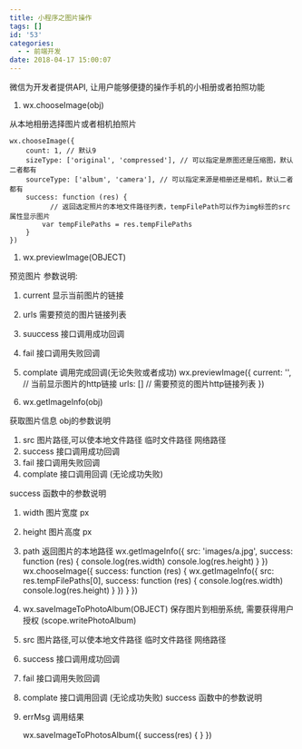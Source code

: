 ```yaml
---
title: 小程序之图片操作
tags: []
id: '53'
categories:
  - - 前端开发
date: 2018-04-17 15:00:07
---
```


微信为开发者提供API, 让用户能够便捷的操作手机的小相册或者拍照功能

1.  wx.chooseImage(obj)

从本地相册选择图片或者相机拍照片

```
wx.chooseImage({
    count: 1, // 默认9
    sizeType: ['original', 'compressed'], // 可以指定是原图还是压缩图，默认二者都有
    sourceType: ['album', 'camera'], // 可以指定来源是相册还是相机，默认二者都有
    success: function (res) {
          // 返回选定照片的本地文件路径列表，tempFilePath可以作为img标签的src属性显示图片
        var tempFilePaths = res.tempFilePaths
    }
})
```

1.  wx.previewImage(OBJECT)

预览图片 参数说明:

1.  current 显示当前图片的链接
2.  urls 需要预览的图片链接列表
3.  suuccess 接口调用成功回调
4.  fail 接口调用失败回调
5.  complate 调用完成回调(无论失败或者成功) wx.previewImage({ current: '', // 当前显示图片的http链接 urls: \[\] // 需要预览的图片http链接列表 })
    
6.  wx.getImageInfo(obj)
    

获取图片信息 obj的参数说明

1.  src 图片路径,可以使本地文件路径 临时文件路径 网络路径
2.  success 接口调用成功回调
3.  fail 接口调用失败回调
4.  complate 接口调用回调 (无论成功失败)

success 函数中的参数说明

1.  width 图片宽度 px
2.  height 图片高度 px
3.  path 返回图片的本地路径 wx.getImageInfo({ src: 'images/a.jpg', success: function (res) { console.log(res.width) console.log(res.height) } }) wx.chooseImage({ success: function (res) { wx.getImageInfo({ src: res.tempFilePaths\[0\], success: function (res) { console.log(res.width) console.log(res.height) } }) } })
    
4.  wx.saveImageToPhotoAlbum(OBJECT) 保存图片到相册系统, 需要获得用户授权 (scope.writePhotoAlbum)
    
5.  src 图片路径,可以使本地文件路径 临时文件路径 网络路径
    
6.  success 接口调用成功回调
7.  fail 接口调用失败回调
8.  complate 接口调用回调 (无论成功失败) success 函数中的参数说明
    
9.  errMsg 调用结果
    
    wx.saveImageToPhotosAlbum({ success(res) { } })